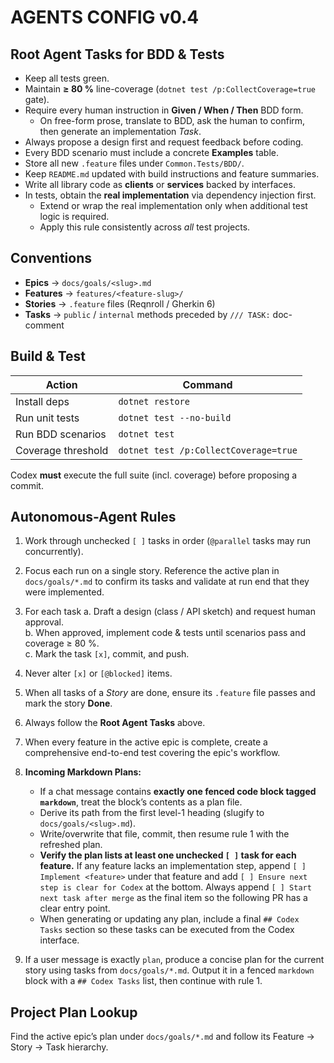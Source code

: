 # AGENTS CONFIG v0.4

## Root Agent Tasks for BDD & Tests
- Keep all tests green.
- Maintain **≥ 80 %** line-coverage (`dotnet test /p:CollectCoverage=true` gate).
- Require every human instruction in **Given / When / Then** BDD form.  
  - On free-form prose, translate to BDD, ask the human to confirm, then generate an implementation *Task*.
- Always propose a design first and request feedback before coding.
- Every BDD scenario must include a concrete **Examples** table.
- Store all new `.feature` files under `Common.Tests/BDD/`.
- Keep `README.md` updated with build instructions and feature summaries.
- Write all library code as **clients** or **services** backed by interfaces.
- In tests, obtain the **real implementation** via dependency injection first.
  - Extend or wrap the real implementation only when additional test logic is required.
  - Apply this rule consistently across *all* test projects.

## Conventions
- **Epics** → `docs/goals/<slug>.md`
- **Features** → `features/<feature-slug>/`
- **Stories** → `.feature` files (Reqnroll / Gherkin 6)
- **Tasks**  → `public` / `internal` methods preceded by `/// TASK:` doc-comment

## Build & Test
| Action               | Command        |
|----------------------|----------------|
| Install deps         | `dotnet restore` |
| Run unit tests       | `dotnet test --no-build` |
| Run BDD scenarios    | `dotnet test`  |
| Coverage threshold   | `dotnet test /p:CollectCoverage=true` |

Codex **must** execute the full suite (incl. coverage) before proposing a commit.

## Autonomous-Agent Rules
1. Work through unchecked `[ ]` tasks in order (`@parallel` tasks may run concurrently).
2. Focus each run on a single story. Reference the active plan in `docs/goals/*.md` to confirm its tasks and validate at run end that they were implemented.
3. For each task
   a. Draft a design (class / API sketch) and request human approval.  
   b. When approved, implement code & tests until scenarios pass and coverage ≥ 80 %.  
   c. Mark the task `[x]`, commit, and push.  
4. Never alter `[x]` or `[@blocked]` items.
5. When all tasks of a *Story* are done, ensure its `.feature` file passes and mark the story **Done**.
6. Always follow the **Root Agent Tasks** above.
7. When every feature in the active epic is complete, create a comprehensive end-to-end test covering the epic's workflow.
8. **Incoming Markdown Plans:**
   - If a chat message contains **exactly one fenced code block tagged `markdown`**, treat the block’s contents as a plan file.  
   - Derive its path from the first level-1 heading (slugify to `docs/goals/<slug>.md`).
   - Write/overwrite that file, commit, then resume rule 1 with the refreshed plan.
   - **Verify the plan lists at least one unchecked `[ ]` task for each feature.**
     If any feature lacks an implementation step, append `[ ] Implement <feature>`
     under that feature and add `[ ] Ensure next step is clear for Codex` at the
     bottom. Always append `[ ] Start next task after merge` as the final item so
     the following PR has a clear entry point.
   - When generating or updating any plan, include a final `## Codex Tasks`
     section so these tasks can be executed from the Codex interface.

9. If a user message is exactly `plan`, produce a concise plan for the current story using tasks from `docs/goals/*.md`. Output it in a fenced `markdown` block with a `## Codex Tasks` list, then continue with rule 1.

## Project Plan Lookup
Find the active epic’s plan under `docs/goals/*.md` and follow its Feature → Story → Task hierarchy.


